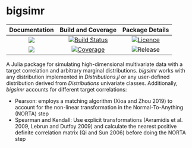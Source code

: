 # bigsimr

| **Documentation**                       | **Build and Coverage**                    | **Package Details**                    |
|:---------------------------------------:|:-----------------------------------------:|:--------------------------------------:|
| [![][docs-stable-img]][docs-stable-url] | [![Build Status][travis-img]][travis-url] | [![Licence][license-img]][license-url] |
| [![][docs-latest-img]][docs-latest-url] | [![Coverage][codecov-img]][codecov-url]   | ![Release][release-img]                |


A Julia package for simulating high-dimensional multivariate data with a target correlation and arbitrary marginal distributions. *bigsimr* works with any distribution implemented in *Distributions.jl* or any user-defined distribution derived from *Distributions* univariate classes. Additionally, *bigsimr* accounts for different target correlations:

- Pearson: employs a matching algorithm (Xioa and Zhou 2019) to account for the non-linear transformation in the Normal-To-Anything (NORTA) step
- Spearman and Kendall: Use explicit transformations (Avramidis et al. 2009, Lebrun and Dutfoy 2009) and calculate the nearest positive definite correlation matrix (Qi and Sun 2006) before doing the NORTA step


[docs-stable-img]: https://img.shields.io/badge/docs-stable-blue.svg
[docs-stable-url]: https://adknudson.github.io/bigsimr.jl/stable

[docs-latest-img]: https://img.shields.io/badge/docs-latest-blue.svg
[docs-latest-url]: https://adknudson.github.io/bigsimr.jl/dev

[travis-img]: https://travis-ci.com/adknudson/bigsimr.jl.svg?branch=master
[travis-url]: https://travis-ci.com/adknudson/bigsimr.jl

[codecov-img]: https://codecov.io/gh/adknudson/bigsimr.jl/branch/master/graph/badge.svg
[codecov-url]: https://codecov.io/gh/adknudson/bigsimr.jl

[release-img]: https://img.shields.io/github/v/tag/adknudson/bigsimr.jl?label=release&sort=semver

[license-img]: https://img.shields.io/github/license/adknudson/bigsimr.jl
[license-url]: https://choosealicense.com/licenses/mit/
